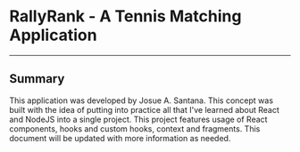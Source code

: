 # RallyRank - A Tennis Matching Application
---

## Summary
This application was developed by Josue A. Santana. This concept was built with the idea of putting into practice all that I've learned about React and NodeJS into a single project. This project features usage of React components, hooks and custom hooks, context and fragments. This document will be updated with more information as needed.